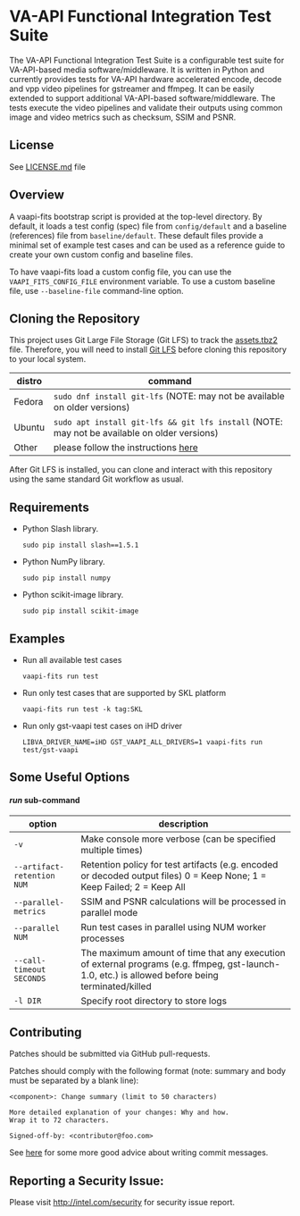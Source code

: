 # VA-API Functional Integration Test Suite

The VA-API Functional Integration Test Suite is a configurable test suite for VA-API-based media software/middleware.  It is written in Python and currently provides tests for VA-API hardware accelerated encode, decode and vpp video pipelines for gstreamer and ffmpeg.  It can be easily extended to support additional VA-API-based software/middleware.  The tests execute the video pipelines and validate their outputs using common image and video metrics such as checksum, SSIM and PSNR.

## License

See [LICENSE.md](LICENSE.md) file

## Overview

A vaapi-fits bootstrap script is provided at the top-level directory. By default, it loads a test config (spec) file from `config/default` and a baseline (references) file from `baseline/default`.  These default files provide a minimal set of example test cases and can be used as a reference guide to create your own custom config and baseline files.

To have vaapi-fits load a custom config file, you can use the `VAAPI_FITS_CONFIG_FILE` environment variable.  To use a custom baseline file, use `--baseline-file` command-line option.

## Cloning the Repository

This project uses Git Large File Storage (Git LFS) to track the [assets.tbz2](assets.tbz2) file.  Therefore, you will need to install [Git LFS](https://help.github.com/articles/versioning-large-files/) before cloning this repository to your local system.

distro|command
------|-------
Fedora | `sudo dnf install git-lfs` (NOTE: may not be available on older versions)
Ubuntu | `sudo apt install git-lfs && git lfs install` (NOTE: may not be available on older versions)
Other | please follow the instructions [here](https://help.github.com/articles/installing-git-large-file-storage/#platform-linux)

After Git LFS is installed, you can clone and interact with this repository using the same standard Git workflow as usual.

## Requirements

* Python Slash library.

  ```sudo pip install slash==1.5.1```

* Python NumPy library.

  ```sudo pip install numpy```

* Python scikit-image library.

  ```sudo pip install scikit-image```

## Examples

* Run all available test cases

  ```vaapi-fits run test```

* Run only test cases that are supported by SKL platform

  ```vaapi-fits run test -k tag:SKL```

* Run only gst-vaapi test cases on iHD driver

  ```LIBVA_DRIVER_NAME=iHD GST_VAAPI_ALL_DRIVERS=1 vaapi-fits run test/gst-vaapi```

## Some Useful Options

#### _run_ sub-command

option|description
------|-----------
<nobr>`-v`</nobr> | Make console more verbose (can be specified multiple times)
<nobr>`--artifact-retention NUM`</nobr> | Retention policy for test artifacts (e.g. encoded or decoded output files) 0 = Keep None; 1 = Keep Failed; 2 = Keep All
<nobr>`--parallel-metrics`</nobr> | SSIM and PSNR calculations will be processed in parallel mode
<nobr>`--parallel NUM`</nobr> | Run test cases in parallel using NUM worker processes
<nobr>`--call-timeout SECONDS`</nobr> | The maximum amount of time that any execution of external programs (e.g. ffmpeg, gst-launch-1.0, etc.) is allowed before being terminated/killed
<nobr>`-l DIR`</nobr> | Specify root directory to store logs

## Contributing

Patches should be submitted via GitHub pull-requests.

Patches should comply with the following format (note: summary and body must be separated by a blank line):

```
<component>: Change summary (limit to 50 characters)

More detailed explanation of your changes: Why and how.
Wrap it to 72 characters.

Signed-off-by: <contributor@foo.com>
```

See [here](http://chris.beams.io/posts/git-commit/) for some more good advice about writing commit messages.

## Reporting a Security Issue:

Please visit http://intel.com/security for security issue report.
